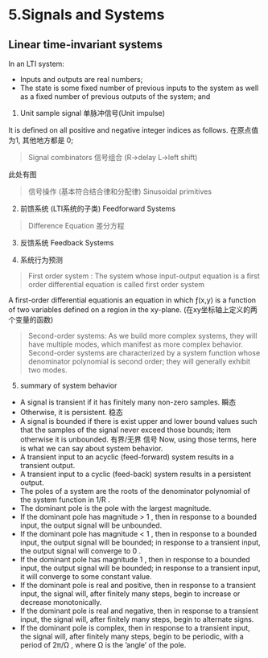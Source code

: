 # 5.Signals and Systems

## Linear time-invariant systems

In an LTI system:
- Inputs and outputs are real numbers;
- The state is some fixed number of previous inputs to the system as well as a fixed number of
previous outputs of the system; and

1. Unit sample signal 单脉冲信号(Unit impulse)

It is defined on all positive and negative integer indices as follows. 在原点值为1, 其他地方都是 0;

> Signal combinators 信号组合 (R->delay L->left shift)

此处有图

> 信号操作 (基本符合结合律和分配律)
> Sinusoidal primitives

2. 前馈系统 (LTI系统的子类) Feedforward Systems

> Difference Equation 差分方程

3. 反馈系统 Feedback Systems

4. 系统行为预测
> First order system : The system whose input-output equation is a first order differential equation is called first order system

A first-order differential equationis an equation in which ƒ(x,y) is a function of two variables defined  on a region in the xy-plane. (在xy坐标轴上定义的两个变量的函数)

> Second-order systems: As we build more complex systems, they will have multiple modes, which manifest as more complex behavior. Second-order systems are characterized by a system function whose denominator polynomial is second order; they will generally exhibit two modes.

5. summary of system behavior
- A signal is transient if it has finitely many non-zero samples. 瞬态
- Otherwise, it is persistent. 稳态
- A signal is bounded if there is exist upper and lower bound values such that the samples of
the signal never exceed those bounds; item otherwise it is unbounded.  有界/无界 信号
Now, using those terms, here is what we can say about system behavior.
- A transient input to an acyclic (feed-forward) system results in a transient output.
- A transient input to a cyclic (feed-back) system results in a persistent output.
- The poles of a system are the roots of the denominator polynomial of the system function in
1/R .
- The dominant pole is the pole with the largest magnitude.
- If the dominant pole has magnitude > 1 , then in response to a bounded input, the output
signal will be unbounded.
- If the dominant pole has magnitude < 1 , then in response to a bounded input, the output
signal will be bounded; in response to a transient input, the output signal will converge to 0 .
- If the dominant pole has magnitude 1 , then in response to a bounded input, the output signal
will be bounded; in response to a transient input, it will converge to some constant value.
- If the dominant pole is real and positive, then in response to a transient input, the signal will,
after finitely many steps, begin to increase or decrease monotonically.
- If the dominant pole is real and negative, then in response to a transient input, the signal will,
after finitely many steps, begin to alternate signs.
- If the dominant pole is complex, then in response to a transient input, the signal will, after
finitely many steps, begin to be periodic, with a period of 2π/Ω , where Ω is the ’angle’ of the
pole.
